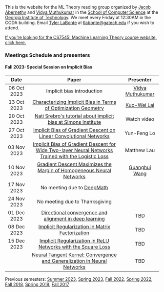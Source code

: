 This is the website for the ML Theory reading group organized by [Jacob Abernethy](https://www.cc.gatech.edu/~jabernethy9/) and [Vidya Muthukumar](https://vmuthukumar.ece.gatech.edu/) in the [School of Computer Science](https://www.scs.gatech.edu/) at the [Georgia Institute of Technology](http://www.gatech.edu/). We meet every Friday at 12:30AM in the CODA building. Email [Tyler LaBonte](https://tyler-labonte.com) at <tlabonte@gatech.edu> if you wish to attend.

[If you're looking for the CS7545: Machine Learning Theory course website, click here.](./CS7545)

### Meetings Schedule and presenters

#### Fall 2023: Special Session on Implicit Bias

| Date        | Paper                                                                                                            | Presenter                                               |
| :---------: | :----------------------------------------------------------------------------------------------------------------------------: | :--------------------------------------------------------------------------: |
| 06 Oct 2023 | Implicit bias introduction                    | [Vidya Muthukumar](https://vmuthukumar.ece.gatech.edu/)                               |
| 13 Oct 2023 | [Characterizing Implicit Bias in Terms of Optimization Geometry](https://proceedings.mlr.press/v80/gunasekar18a.html)                               | [Kuo-Wei Lai](https://kuoweilai.com/)                                |
| 20 Oct 2023  | [Nati Srebro's tutorial about implicit bias at Simons Institute](https://simons.berkeley.edu/talks/tutorial-implicit-bias-ii)                               | Watch video                                                                    |
| 27 Oct 2023 | [Implicit Bias of Gradient Descent on Linear Convolutional Networks](https://proceedings.neurips.cc/paper/2018/hash/0e98aeeb54acf612b9eb4e48a269814c-Abstract.html)                               | Yun-Feng Lo                                                            | 
| 03 Nov 2023 | [Implicit Bias of Gradient Descent for Wide Two-layer Neural Networks Trained with the Logistic Loss](https://proceedings.mlr.press/v125/chizat20a.html)                               | Matthew Lau                                                                 |
| 10 Nov 2023 | [Gradient Descent Maximizes the Margin of Homogeneous Neural Networks](https://arxiv.org/abs/1906.05890)               | [Guanghui Wang](https://guanghui-wang-gatech.github.io/) |
| 17 Nov 2023  |  No meeting due to [DeepMath](https://deepmath-conference.com/)             |                                   |
| 24 Nov 2023 | No meeting due to Thanksgiving                                                                     |                                                                              |
| 01 Dec 2023 |   [Directional convergence and alignment in deep learning](https://arxiv.org/abs/2006.06657)                                             | TBD                                                                             |
| 08 Dec 2023 |  [Implicit Regularization in Matrix Factorization](https://arxiv.org/abs/1705.09280)                                        | TBD                                                                             |
| 15 Dec 2023 | [Implicit Regularization in ReLU Networks with the Square Loss](https://arxiv.org/abs/2012.05156)                     | TBD                                 |
|  | [Neural Tangent Kernel: Convergence and Generalization in Neural Networks](https://arxiv.org/abs/1806.07572)                     | TBD                                 |


Previous semesters: [Summer 2023](summer23), [Spring 2023](spring23), [Fall 2022](fall22), [Spring 2022](spring22), [Fall 2018](fall18), [Spring 2018](spring18), [Fall 2017](fall17)
